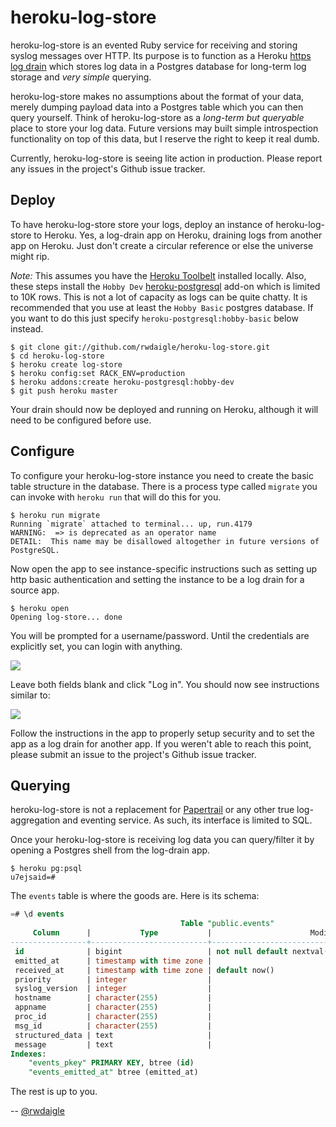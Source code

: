 # heroku-log-store

heroku-log-store is an evented Ruby service for receiving and storing syslog messages over HTTP. Its purpose is
to function as a Heroku [https log drain](https://devcenter.heroku.com/articles/labs-https-drains) which stores log data
in a Postgres database for long-term log storage and *very simple* querying.

heroku-log-store makes no assumptions about the format of your data, merely dumping payload data into a Postgres table
which you can then query yourself. Think of heroku-log-store as a *long-term but queryable* place to store your log data.
Future versions may built simple introspection functionality on top of this data, but I reserve the right to keep it real
dumb.

Currently, heroku-log-store is seeing lite action in production. Please report any issues in the project's
Github issue tracker.

## Deploy

To have heroku-log-store store your logs, deploy an instance of heroku-log-store to Heroku. Yes, a log-drain app on Heroku, draining logs from another app on Heroku. Just don't create a circular reference or else the universe might rip.

*Note:* This assumes you have the [Heroku Toolbelt](https://toolbelt.heroku.com/) installed locally.
Also, these steps install the `Hobby Dev` [heroku-postgresql](https://addons.heroku.com/heroku-postgresql) add-on which
is limited to 10K rows. This is not a lot of capacity as logs can be quite chatty. It is recommended that you use at least
the `Hobby Basic` postgres database. If you want to do this just specify `heroku-postgresql:hobby-basic` below instead.

```term
$ git clone git://github.com/rwdaigle/heroku-log-store.git
$ cd heroku-log-store
$ heroku create log-store
$ heroku config:set RACK_ENV=production
$ heroku addons:create heroku-postgresql:hobby-dev
$ git push heroku master
```
Your drain should now be deployed and running on Heroku, although it will need to be configured before use.

## Configure

To configure your heroku-log-store instance you need to create the basic table structure in the database.
There is a process type called `migrate` you can invoke with `heroku run` that will do this for you.

```term
$ heroku run migrate
Running `migrate` attached to terminal... up, run.4179
WARNING:  => is deprecated as an operator name
DETAIL:  This name may be disallowed altogether in future versions of PostgreSQL.
```

Now open the app to see instance-specific instructions such as setting up http basic authentication and
setting the instance to be a log drain for a source app.

```term
$ heroku open
Opening log-store... done
```

You will be prompted for a username/password. Until the credentials are explicitly set, you can login
with anything.

![](http://f.cl.ly/items/2I3T1V271C3m2H39171F/Image%202012-12-14%20at%207.28.36%20PM.png)

Leave both fields blank and click "Log in". You should now see instructions similar to:

![](http://f.cl.ly/items/3Q3V2m0Z1S1R032d2F1N/Image%202012-12-14%20at%208.17.24%20PM.png)

Follow the instructions in the app to properly setup security and to set the app as a log drain
for another app. If you weren't able to reach this point, please submit an issue to the project's
Github issue tracker.

## Querying

heroku-log-store is not a replacement for [Papertrail](https://addons.heroku.com/papertrail) or
any other true log-aggregation and eventing service. As such, its interface is limited to SQL.

Once your heroku-log-store is receiving log data you can query/filter it by opening a Postgres shell from
the log-drain app.

```term
$ heroku pg:psql
u7ejsaid=#
```

The `events` table is where the goods are. Here is its schema:

```sql
=# \d events
                                      Table "public.events"
     Column      |           Type           |                      Modifiers                      
-----------------+--------------------------+-----------------------------------------------------
 id              | bigint                   | not null default nextval('events_id_seq'::regclass)
 emitted_at      | timestamp with time zone | 
 received_at     | timestamp with time zone | default now()
 priority        | integer                  | 
 syslog_version  | integer                  | 
 hostname        | character(255)           | 
 appname         | character(255)           | 
 proc_id         | character(255)           | 
 msg_id          | character(255)           | 
 structured_data | text                     | 
 message         | text                     | 
Indexes:
    "events_pkey" PRIMARY KEY, btree (id)
    "events_emitted_at" btree (emitted_at)
```

The rest is up to you.

-- [@rwdaigle](https://twitter.com/rwdaigle)
